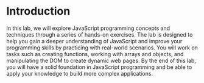 # Introduction

In this lab, we will explore JavaScript programming concepts and techniques through a series of hands-on exercises. The lab is designed to help you gain a deeper understanding of JavaScript and improve your programming skills by practicing with real-world scenarios. You will work on tasks such as creating functions, working with arrays and objects, and manipulating the DOM to create dynamic web pages. By the end of this lab, you will have a solid foundation in JavaScript programming and be able to apply your knowledge to build more complex applications.
